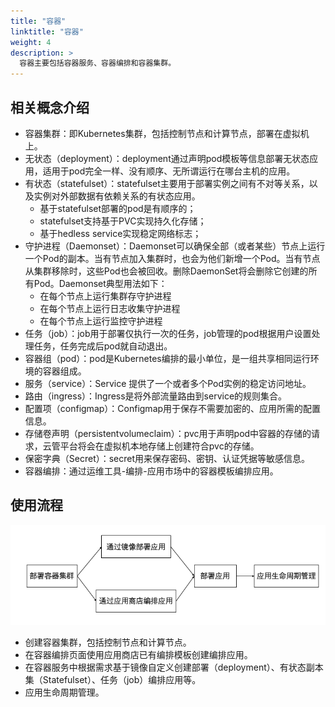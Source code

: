 ```yaml
---
title: "容器"
linktitle: "容器"
weight: 4
description: >
  容器主要包括容器服务、容器编排和容器集群。
---
```


## 相关概念介绍

- 容器集群：即Kubernetes集群，包括控制节点和计算节点，部署在虚拟机上。
- 无状态（deployment）：deployment通过声明pod模板等信息部署无状态应用，适用于pod完全一样、没有顺序、无所谓运行在哪台主机的应用。
- 有状态（statefulset）：statefulset主要用于部署实例之间有不对等关系，以及实例对外部数据有依赖关系的有状态应用。
    - 基于statefulset部署的pod是有顺序的；
    - statefulset支持基于PVC实现持久化存储；
    - 基于hedless service实现稳定网络标志；
- 守护进程（Daemonset）：Daemonset可以确保全部（或者某些）节点上运行一个Pod的副本。当有节点加入集群时，也会为他们新增一个Pod。当有节点从集群移除时，这些Pod也会被回收。删除DaemonSet将会删除它创建的所有Pod。Daemonset典型用法如下：
    - 在每个节点上运行集群存守护进程
    - 在每个节点上运行日志收集守护进程
    - 在每个节点上运行监控守护进程
- 任务（job）：job用于部署仅执行一次的任务，job管理的pod根据用户设置处理任务，任务完成后pod就自动退出。
- 容器组（pod）：pod是Kubernetes编排的最小单位，是一组共享相同运行环境的容器组成。
- 服务（service）：Service 提供了一个或者多个Pod实例的稳定访问地址。
- 路由（ingress）：Ingress是将外部流量路由到service的规则集合。
- 配置项（configmap）：Configmap用于保存不需要加密的、应用所需的配置信息。
- 存储卷声明（persistentvolumeclaim）：pvc用于声明pod中容器的存储的请求，云管平台将会在虚拟机本地存储上创建符合pvc的存储。
- 保密字典（Secret）：secret用来保存密码、密钥、认证凭据等敏感信息。
- 容器编排：通过运维工具-编排-应用市场中的容器模板编排应用。

## 使用流程

![](../images/docker/dockerprocess.png)


  - 创建容器集群，包括控制节点和计算节点。
  - 在容器编排页面使用应用商店已有编排模板创建编排应用。
  - 在容器服务中根据需求基于镜像自定义创建部署（deployment）、有状态副本集（Statefulset）、任务（job）编排应用等。
  - 应用生命周期管理。
